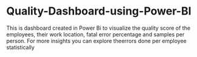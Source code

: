 # Quality-Dashboard-using-Power-BI
This is dashboard created in Power Bi to visualize the quality score of the employees, their work location, fatal error percentage and samples per person. For more insights you can explore theerrors done per employee statistically
